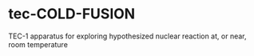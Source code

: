 # tec-COLD-FUSION
TEC-1 apparatus for exploring hypothesized nuclear reaction at, or near, room temperature
